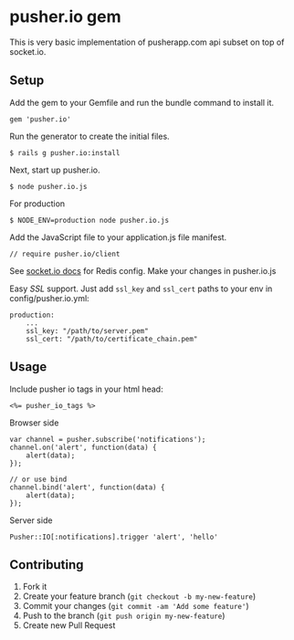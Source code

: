 # pusher.io gem

This is very basic implementation of pusherapp.com api subset on top of socket.io.

## Setup

Add the gem to your Gemfile and run the bundle command to install it.

    gem 'pusher.io'

Run the generator to create the initial files.

    $ rails g pusher.io:install

Next, start up pusher.io.

    $ node pusher.io.js

For production

    $ NODE_ENV=production node pusher.io.js

Add the JavaScript file to your application.js file manifest.

    // require pusher.io/client
    
See [socket.io docs](https://github.com/LearnBoost/Socket.IO/wiki/Configuring-Socket.IO) for Redis config.
Make your changes in pusher.io.js

Easy *SSL* support. Just add `ssl_key` and `ssl_cert` paths to your env in config/pusher.io.yml:

    production:
        ...
        ssl_key: "/path/to/server.pem"
        ssl_cert: "/path/to/certificate_chain.pem"
       

## Usage

Include pusher io tags in your html head:

    <%= pusher_io_tags %>
    
Browser side
    
    var channel = pusher.subscribe('notifications');
    channel.on('alert', function(data) {
        alert(data);
    });

    // or use bind
    channel.bind('alert', function(data) {
        alert(data);
    });
    
Server side

    Pusher::IO[:notifications].trigger 'alert', 'hello'

## Contributing

1. Fork it
2. Create your feature branch (`git checkout -b my-new-feature`)
3. Commit your changes (`git commit -am 'Add some feature'`)
4. Push to the branch (`git push origin my-new-feature`)
5. Create new Pull Request

